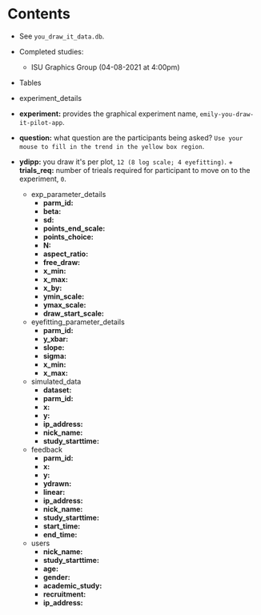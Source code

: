 # Contents

+ See `you_draw_it_data.db`.

+ Completed studies:
  + ISU Graphics Group (04-08-2021 at 4:00pm)

+ Tables
+ experiment_details
+ **experiment:** provides the graphical experiment name, `emily-you-draw-it-pilot-app`.
+ **question:** what question are the participants being asked? `Use your mouse to fill in the trend in the yellow box region`.
+ **ydipp:** you draw it's per plot, `12 (8 log scale; 4 eyefitting)`.
        + **trials_req:** number of trieals required for participant to move on to the experiment, `0`.
    + exp_parameter_details
        + **parm_id:**
        + **beta:**
        + **sd:**
        + **points_end_scale:**
        + **points_choice:**
        + **N:**
        + **aspect_ratio:**
        + **free_draw:**
        + **x_min:**
        + **x_max:**
        + **x_by:**
        + **ymin_scale:**
        + **ymax_scale:**
        + **draw_start_scale:**
    + eyefitting_parameter_details
        + **parm_id:**
        + **y_xbar:**
        + **slope:**
        + **sigma:**
        + **x_min:**
        + **x_max:**
    + simulated_data
        + **dataset:**
        + **parm_id:**
        + **x:**
        + **y:**
        + **ip_address:**
        + **nick_name:**
        + **study_starttime:**
    + feedback
        + **parm_id:**
        + **x:**
        + **y:**
        + **ydrawn:**
        + **linear:**
        + **ip_address:**
        + **nick_name:**
        + **study_starttime:**
        + **start_time:**
        + **end_time:**
    + users
        + **nick_name:**
        + **study_starttime:**
        + **age:**
        + **gender:**
        + **academic_study:**
        + **recruitment:**
        + **ip_address:**
    
  